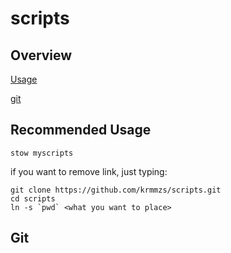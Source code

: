 # scripts

## Overview

[Usage](#recommended-usage)

[git](#git)

## Recommended Usage

```shell
stow myscripts
```

if you want to remove link, just typing:
```shell
git clone https://github.com/krmmzs/scripts.git
cd scripts
ln -s `pwd` <what you want to place>
```

## Git
